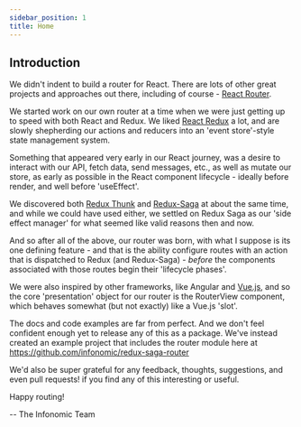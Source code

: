 ```yaml
---
sidebar_position: 1
title: Home
---
```

## Introduction

We didn't indent to build a router for React. There are lots of other great projects and approaches out there, including of course - [React Router](https://reactrouter.com/).

We started work on our own router at a time when we were just getting up to speed with both React and Redux. We liked [React Redux](https://react-redux.js.org/) a lot, and are slowly shepherding our actions and reducers into an 'event store'-style state management system.

Something that appeared very early in our React journey, was a desire to interact with our API, fetch data, send messages, etc., as well as mutate our store, as early as possible in the React component lifecycle - ideally before render, and well before 'useEffect'. 

We discovered both [Redux Thunk](https://github.com/reduxjs/redux-thunk) and [Redux-Saga](https://redux-saga.js.org/) at about the same time, and while we could have used either, we settled on Redux Saga as our 'side effect manager' for what seemed like valid reasons then and now.

And so after all of the above, our router was born, with what I suppose is its one defining feature - and that is the ability configure routes with an action that is dispatched to Redux (and Redux-Saga) - *before* the components associated with those routes begin their 'lifecycle phases'.

We were also inspired by other frameworks, like Angular and [Vue.js](https://vuejs.org/), and so the core 'presentation' object for our router is the RouterView component, which behaves somewhat (but not exactly) like a Vue.js 'slot'.

The docs and code examples are far from perfect. And we don't feel confident enough yet to release any of this as a package. We've instead created an example project that includes the router module here at https://github.com/infonomic/redux-saga-router 

We'd also be super grateful for any feedback, thoughts, suggestions, and even pull requests! if you find any of this interesting or useful.

Happy routing!

-- The Infonomic Team
